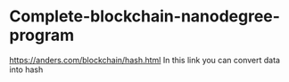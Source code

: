 # Complete-blockchain-nanodegree-program
https://anders.com/blockchain/hash.html
In this link you can convert data into hash
